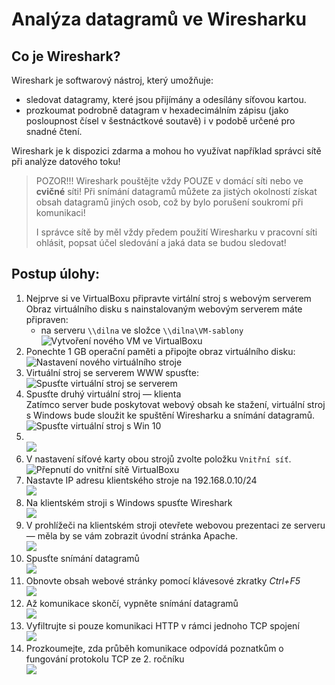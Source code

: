 # Analýza datagramů ve Wiresharku

## Co je Wireshark?

Wireshark je softwarový nástroj, který umožňuje:
- sledovat datagramy, které jsou přijímány a odesílány síťovou kartou.
- prozkoumat podrobně datagram v hexadecimálním zápisu (jako posloupnost čísel v šestnáctkové soutavě) i v&nbsp;podobě určené pro snadné čtení.

Wireshark je k&nbsp;dispozici zdarma a mohou ho využívat například správci sítě při analýze datového toku!

> POZOR!!! Wireshark pouštějte vždy POUZE v&nbsp;domácí síti nebo ve **cvičné** síti! Při snímání datagramů můžete za jistých okolností získat obsah datagramů jiných osob, což by bylo porušení soukromí při komunikaci!
>
> I&nbsp;správce sítě by měl vždy předem použití Wiresharku v&nbsp;pracovní síti ohlásit, popsat účel sledování a jaká data se budou sledovat!

## Postup úlohy:

1. Nejprve si ve VirtualBoxu připravte virtální stroj s&nbsp;webovým serverem<br />
    Obraz virtuálního disku s&nbsp;nainstalovaným webovým serverem máte připraven:<br />
    - na serveru `\\dilna` ve složce `\\dilna\VM-sablony`
    <br />![Vytvoření nového VM ve VirtualBoxu](img/wireshark_01_vbox-new.png)
1. Ponechte 1&nbsp;GB operační paměti a připojte obraz virtuálního disku:<br />
    ![Nastavení nového virtuálního stroje](img/wireshark_02_vbox-create.png)
1. Virtuální stroj se serverem WWW spusťte:
    <br />![Spusťte virtuální stroj se serverem](img/wireshark_03_vbox-run.png)
1. Spusťte druhý virtuální stroj &mdash; klienta<br />
    Zatímco server bude poskytovat webový obsah ke stažení, virtuální stroj s&nbsp;Windows bude sloužit ke spuštění Wiresharku a snímání datagramů.<br />![Spusťte virtuální stroj s Win 10](img/wireshark_04_win10lab.png)
1. &nbsp;<br />![](img/wireshark_05_nastaveni.png)
1. V&nbsp;nastavení síťové karty obou strojů zvolte položku `Vnitřní síť`.<br />![Přepnutí do vnitřní sítě VirtualBoxu](img/wireshark_060_vnitrni-sit.png)
1. Nastavte IP adresu klientského stroje na 192.168.0.10/24<br />![](img/wireshark_080_ip-adresa.png)
1. Na klientském stroji s&nbsp;Windows spusťte Wireshark<br />![](img/wireshark_070_wireshark.png)
1. V&nbsp;prohlížeči na klientském stroji otevřete webovou prezentaci ze serveru &mdash; měla by se vám zobrazit úvodní stránka Apache.<br />![](img/wireshark_090_over-web.png)
1. Spusťte snímání datagramů<br />![](img/wireshark_100_spust-snimani.png)
1. Obnovte obsah webové stránky pomocí klávesové zkratky _Ctrl+F5_<br />![](img/wireshark_110_obnov-web.png)
1. Až komunikace skončí, vypněte snímání datagramů<br />![](img/wireshark_120_ukonci-snimani.png)
1. Vyfiltrujte si pouze komunikaci HTTP v&nbsp;rámci jednoho TCP spojení<br />![](img/wireshark_140_filtr.png)
1. Prozkoumejte, zda průběh komunikace odpovídá poznatkům o fungování protokolu TCP ze 2. ročníku<br />![](img/wireshark_130_nasnimano.png)
